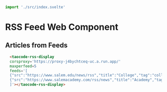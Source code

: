 ```js script
import './src/index.svelte'
```

# RSS Feed Web Component

## Articles from Feeds

```html preview-story
  <taocode-rss-display
  corsproxy='https://proxy-j4bychtceq-uc.a.run.app/'
  maxperfeed=5
  feeds='[
  {"src":"https://www.salem.edu/news/rss","title":"College","tag":"college","taglink":"https://www.salem.edu/news"},
  {"src":"https://www.salemacademy.com/rss/news","title":"Academy","tag":"academy"}
  ]'></taocode-rss-display>
```
